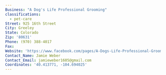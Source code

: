 ```yaml
---
Business: "A Dog's Life Professional Grooming"
classifications:
  - pet-care
Street: 925 16th Street
City: Greeley
State: Colorado
Zip: '80631'
Phone: (970) 388-4017
Fax:
Website: 'https://www.facebook.com/pages/A-Dogs-Life-Professional-Grooming/160079250688557'
Contact_Name: Jamie Weber
Contact_Email: jamieweber1605@gmail.com
Coordinates: '40.413771, -104.694025'
---
```



